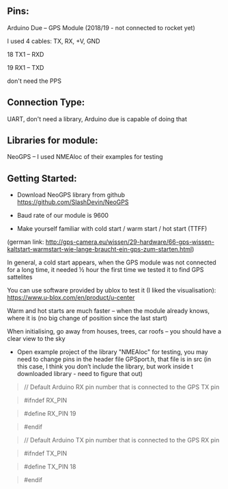 ## Pins: 
Arduino Due – GPS Module (2018/19 - not connected to rocket yet)

I used 4 cables: TX, RX, +V, GND

18 TX1 – RXD 

19 RX1 – TXD 

don't need the PPS

## Connection Type: 
UART, don't need a library, Arduino due is capable of doing that 

## Libraries for module: 
NeoGPS – I used NMEAloc of their examples for testing 

## Getting Started: 
* Download NeoGPS library from github 
https://github.com/SlashDevin/NeoGPS 

* Baud rate of our module is 9600 

* Make yourself familiar with cold start / warm start / hot start (TTFF) 

(german link: http://gps-camera.eu/wissen/29-hardware/66-gps-wissen-kaltstart-warmstart-wie-lange-braucht-ein-gps-zum-starten.html) 

In general, a cold start appears, when the GPS module was not connected for a long time, it needed ½ hour the first time we tested it to find GPS sattelites 

You can use software provided by ublox to test it (I liked the visualisation): https://www.u-blox.com/en/product/u-center 

Warm and hot starts are much faster – when the module already knows, where it is (no big change of position since the last start)  

When initialising, go away from houses, trees, car roofs – you should have a clear view to the sky 

* Open example project of the library "NMEAloc" for testing, you may need to change pins in the header file GPSport.h, that file is in src (in this case, I think you don’t include the library, but work inside t downloaded library - need to figure that out) 

> // Default Arduino RX pin number that is connected to the GPS TX pin 

> #ifndef RX_PIN 

> #define RX_PIN 19 

> #endif 

> // Default Arduino TX pin number that is connected to the GPS RX pin 

> #ifndef TX_PIN 

> #define TX_PIN 18 

> #endif
